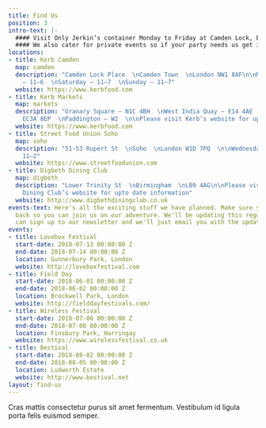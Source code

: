 ```yaml
---
title: Find Us
position: 3
intro-text: |-
  #### Visit Only Jerkin’s container Monday to Friday at Camden Lock, EC2: just off Camden Market. The van and our gazebo also appear regularly at various markets across London including Camden Lock Market on Saturdays and Sunday Keep an eye on social channels for the latest goings on.
  #### We also cater for private events so if your party needs us get in touch via [hello@onlyjerkin.com](mailto:onlyjerkin.com)
locations:
- title: Kerb Camden
  map: camden
  description: "Camden Lock Place  \nCamden Town  \nLondon NW1 8AF\n\nMonday - Friday
    — 11—6  \nSaturday — 11—7  \nSunday — 11—7"
  website: https://www.kerbfood.com
- title: Kerb Markets
  map: markets
  description: "Granary Square — N1C 4BH  \nWest India Quay — E14 4AE  \nGherkin —
    EC3A 8EP  \nPaddington — W2  \n\nPlease visit Kerb’s website for up to date information"
  website: https://www.kerbfood.com
- title: Street Food Union Soho
  map: soho
  description: "51-53 Rupert St  \nSoho  \nLondon W1D 7PQ  \n\nWednesday-Friday —
    11—2"
  website: https://www.streetfoodunion.com
- title: Digbeth Dining Club
  map: digbeth
  description: "Lower Trinity St  \nBirmingham  \nLB9 4AG\n\nPlease visit Digbeth
    Dining Club’s website for upto date information"
  website: http://www.digbethdiningclub.co.uk
events-text: Here's all the exciting stuff we have planned. Make sure you keep checking
  back so you can join us on our adventure. We'll be updating this regularly or you
  can sign up to our newsletter and we'll just email you with the updates.
events:
- title: Lovebox Festival
  start-date: 2018-07-13 00:00:00 Z
  end-date: 2018-07-14 00:00:00 Z
  location: Gunnerbury Park, London
  website: http://loveboxfestival.com
- title: Field Day
  start-date: 2018-06-01 00:00:00 Z
  end-date: 2018-06-02 00:00:00 Z
  location: Brockwell Park, London
  website: http://fielddayfestivals.com/
- title: Wireless Festival
  start-date: 2018-07-06 00:00:00 Z
  end-date: 2018-07-08 00:00:00 Z
  location: Finsbury Park, Harringay
  website: https://www.wirelessfestival.co.uk
- title: Bestival
  start-date: 2018-08-02 00:00:00 Z
  end-date: 2018-08-05 00:00:00 Z
  location: Ludworth Estate
  website: http://www.bestival.net
layout: find-us
---
```


Cras mattis consectetur purus sit amet fermentum. Vestibulum id ligula porta felis euismod semper.